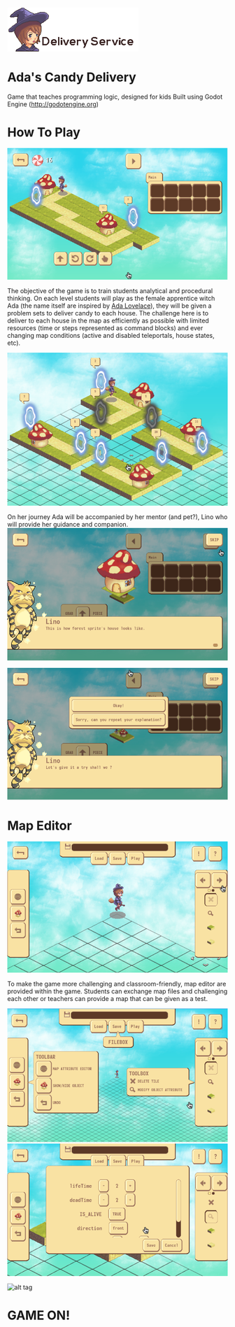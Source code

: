 ![alt tag](https://raw.githubusercontent.com/regalius/Ada/master/readme-img/logo.png) 

# Ada's Candy Delivery

Game that teaches programming logic, designed for kids
Built using Godot Engine (http://godotengine.org)


# How To Play
![alt tag](https://raw.githubusercontent.com/regalius/Ada/master/readme-img/field.png) 

The objective of the game is to train students analytical and procedural thinking. On each level students will play as the female apprentice witch Ada (the name itself are inspired by [Ada Lovelace](https://en.wikipedia.org/wiki/Ada_Lovelace)), they will be given a problem sets to deliver candy to each house. The challenge here is to deliver to each house in the map as efficiently as possible with limited resources (time or steps represented as command blocks) and ever changing map conditions (active and disabled teleportals, house states, etc).

![alt tag](https://raw.githubusercontent.com/regalius/Ada/master/readme-img/looping-2-question.png) 

On her journey Ada will be accompanied by her mentor (and pet?), Lino who will provide her guidance and companion.
![alt tag](https://raw.githubusercontent.com/regalius/Ada/master/readme-img/conversation-menu2.png) 

![alt tag](https://raw.githubusercontent.com/regalius/Ada/master/readme-img/restart-dialog1.png) 

# Map Editor
![alt tag](https://raw.githubusercontent.com/regalius/Ada/master/readme-img/editor-menu4.png) 

To make the game more challenging and classroom-friendly, map editor are provided within the game. Students can exchange map files and challenging each other or teachers can provide a map that can be given as a test.

![alt tag](https://raw.githubusercontent.com/regalius/Ada/master/readme-img/editor-tutorial7.png) 
![alt tag](https://raw.githubusercontent.com/regalius/Ada/master/readme-img/editor-menu6.png)


![alt tag](https://raw.githubusercontent.com/regalius/Ada/master/readme-img/readme-img/player.gif)

# GAME ON!

